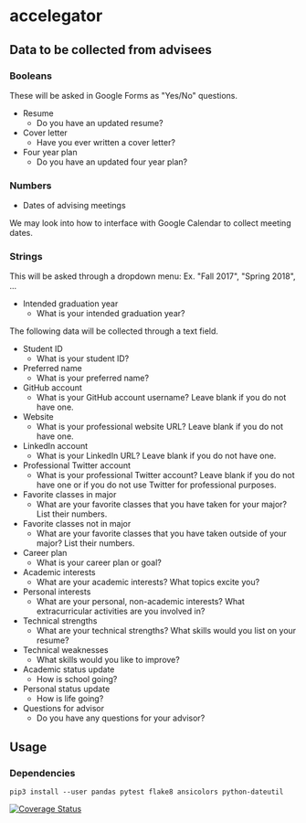 # accelegator

## Data to be collected from advisees

### Booleans

These will be asked in Google Forms as "Yes/No" questions.

- Resume
  - Do you have an updated resume?
- Cover letter
  - Have you ever written a cover letter?
- Four year plan
  - Do you have an updated four year plan?

### Numbers

- Dates of advising meetings

We may look into how to interface with Google Calendar to collect meeting
dates.

### Strings

This will be asked through a dropdown menu: Ex. "Fall 2017", "Spring 2018",
...

- Intended graduation year
  - What is your intended graduation year?

The following data will be collected through a text field.

- Student ID
  - What is your student ID?
- Preferred name
  - What is your preferred name?
- GitHub account
  - What is your GitHub account username? Leave blank if you do not have
    one.
- Website
  - What is your professional website URL? Leave blank if you do not have
    one.
- LinkedIn account
  - What is your LinkedIn URL? Leave blank if you do not have one.
- Professional Twitter account
  - What is your professional Twitter account? Leave blank if you do not
    have one or if you do not use Twitter for professional purposes.
- Favorite classes in major
  - What are your favorite classes that you have taken for your major?
    List their numbers.
- Favorite classes not in major
  - What are your favorite classes that you have taken outside of your
    major? List their numbers.
- Career plan
  - What is your career plan or goal?
- Academic interests
  - What are your academic interests? What topics excite you?
- Personal interests
  - What are your personal, non-academic interests? What extracurricular
    activities are you involved in?
- Technical strengths
  - What are your technical strengths? What skills would you list on your
    resume?
- Technical weaknesses
  - What skills would you like to improve?
- Academic status update
  - How is school going?
- Personal status update
  - How is life going?
- Questions for advisor
  - Do you have any questions for your advisor?

## Usage

### Dependencies

```shell
pip3 install --user pandas pytest flake8 ansicolors python-dateutil
```

[![Coverage Status](https://coveralls.io/repos/github/Accelegator/accelegator/badge.svg?branch=master)](https://coveralls.io/github/Accelegator/accelegator?branch=master)
